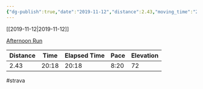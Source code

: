 ```yaml
---
{"dg-publish":true,"date":"2019-11-12","distance":2.43,"moving_time":"20:18","elapsed_time":"20:18","pace":"8:20","total_elevation_gain":72,"url":"https://www.strava.com/activities/2863282775","permalink":"/01-personal/strava/2019-11-12-afternoon-run/","dgPassFrontmatter":true}
---
```



[[2019-11-12\|2019-11-12]]

[Afternoon Run](https://www.strava.com/activities/2863282775)

| Distance | Time  | Elapsed Time | Pace | Elevation |
| -------- | ----- | ------------ | ---- | --------- |
| 2.43     | 20:18 | 20:18        | 8:20 | 72        |




#strava
